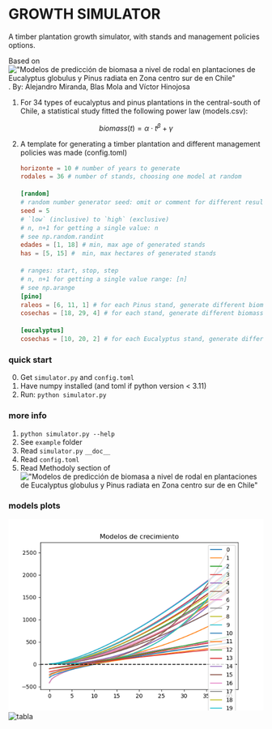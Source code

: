# GROWTH SIMULATOR

A timber plantation growth simulator, with stands and management policies options.

Based on !["Modelos de predicción de biomasa a nivel de rodal en plantaciones de Eucalyptus globulus y Pinus radiata en Zona centro sur de en Chile"]('Modelos%20de%20predicción%20de%20biomasa%20a%20nivel%20de%20rodal%20en%20plantaciones%20de%20Eucalyptus%20globulus%20en%20Chile.pdf'). By: Alejandro Miranda, Blas Mola and Víctor Hinojosa

1. For 34 types of eucalyptus and pinus plantations in the central-south of Chile, a statistical study fitted the following power law (models.csv):
   
$$
biomass(t) = \alpha \cdot t^\beta + \gamma
$$

2. A template for generating a timber plantation and different management policies was made (config.toml)
    ```toml
    horizonte = 10 # number of years to generate
    rodales = 36 # number of stands, choosing one model at random

    [random]
    # random number generator seed: omit or comment for different results each run
    seed = 5
    # `low` (inclusive) to `high` (exclusive)
    # n, n+1 for getting a single value: n
    # see np.random.randint
    edades = [1, 18] # min, max age of generated stands
    has = [5, 15] #  min, max hectares of generated stands

    # ranges: start, stop, step
    # n, n+1 for getting a single value range: [n]
    # see np.arange
    [pino]
    raleos = [6, 11, 1] # for each Pinus stand, generate different biomass history considering thinnig in the year 6, 7, ... 11.
    cosechas = [18, 29, 4] # for each stand, generate different biomass history considering harvesting in the year 18, 22, 16 (every 4 years) 

    [eucalyptus]
    cosechas = [10, 20, 2] # for each Eucalyptus stand, generate different biomass history considering harvesting in the year 10, 12, 14, ... 20 (every 2 years) 
    ```


### quick start

0. Get `simulator.py` and `config.toml`
1. Have numpy installed (and toml if python version < 3.11)
2. Run: `python simulator.py`

### more info

1. `python simulator.py --help`
2. See `example` folder
3. Read `simulator.py` `__doc__` 
4. Read `config.toml`
5. Read Methodoly section of !["Modelos de predicción de biomasa a nivel de rodal en plantaciones de Eucalyptus globulus y Pinus radiata en Zona centro sur de en Chile"]('Modelos%20de%20predicción%20de%20biomasa%20a%20nivel%20de%20rodal%20en%20plantaciones%20de%20Eucalyptus%20globulus%20en%20Chile.pdf')

### models plots

![models](models.png)
![tabla](tabla.png)
